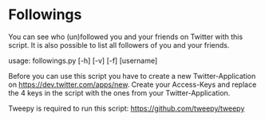 Followings
==========

You can see who (un)followed you and your friends on Twitter with this script.
It is also possible to list all followers of you and your friends.

usage: followings.py [-h] [-v] [-f] [username]

Before you can use this script you have to create a new Twitter-Application on https://dev.twitter.com/apps/new.
Create your Access-Keys and replace the 4 keys in the script with the ones from your Twitter-Application.

Tweepy is required to run this script:
https://github.com/tweepy/tweepy
